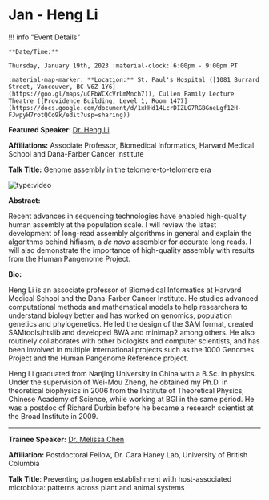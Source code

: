 # Jan - Heng Li

!!! info "Event Details"

    **Date/Time:**

    Thursday, January 19th, 2023 :material-clock: 6:00pm - 9:00pm PT

    :material-map-marker: **Location:** St. Paul's Hospital ([1081 Burrard Street, Vancouver, BC V6Z 1Y6](https://goo.gl/maps/uCFbWCXcVrLmMnch7)), Cullen Family Lecture Theatre ([Providence Building, Level 1, Room 1477](https://docs.google.com/document/d/1xHHd14LcrDIZLG7RGBGneLgf12H-FJwpyH7rotQCo9k/edit?usp=sharing))


**Featured Speaker**: [Dr. Heng Li](https://www.dfhcc.harvard.edu/insider/member-detail/member/heng-li-phd/)

**Affiliations:** Associate Professor, Biomedical Informatics, Harvard Medical School and Dana-Farber Cancer Institute

**Talk Title:** Genome assembly in the telomere-to-telomere era

![type:video](https://www.youtube.com/embed/-DJD3zCvRX8)

**Abstract:**

Recent advances in sequencing technologies have enabled high-quality human assembly at the population scale. I will review the latest development of long-read assembly algorithms in general and explain the algorithms behind hifiasm, a _de novo_ assembler for accurate long reads. I will also demonstrate the importance of high-quality assembly with results from the Human Pangenome Project.

**Bio:**

Heng Li is an associate professor of Biomedical Informatics at Harvard Medical School and the Dana-Farber Cancer Institute. He studies advanced computational methods and mathematical models to help researchers to understand biology better and has worked on genomics, population genetics and phylogenetics. He led the design of the SAM format, created SAMtools/htslib and developed BWA and minimap2 among others. He also routinely collaborates with other biologists and computer scientists, and has been involved in multiple international projects such as the 1000 Genomes Project and the Human Pangenome Reference project.

Heng Li graduated from Nanjing University in China with a B.Sc. in physics. Under the supervision of Wei-Mou Zheng, he obtained my Ph.D. in theoretical biophysics in 2006 from the Institute of Theoretical Physics, Chinese Academy of Science, while working at BGI in the same period. He was a postdoc of Richard Durbin before he became a research scientist at the Broad Institute in 2009.

---

**Trainee Speaker:** [Dr. Melissa Chen](https://haneylab.com/lab-members/)

**Affiliation:** Postdoctoral Fellow, Dr. Cara Haney Lab, University of British Columbia

**Talk Title**: Preventing pathogen establishment with host-associated microbiota: patterns across plant and animal systems

